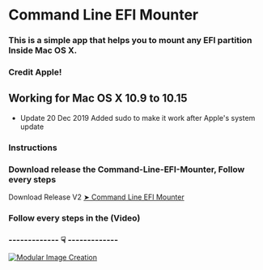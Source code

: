 # Command Line EFI Mounter

### This is a simple app that helps you to mount any EFI partition Inside Mac OS X.
### Credit Apple!

## Working for Mac OS X 10.9 to 10.15
- Update 20 Dec 2019  Added sudo to make it work after Apple's system update
  
### Instructions

### Download release the Command-Line-EFI-Mounter, Follow every steps


Download Release V2 [➤ Command Line EFI Mounter ](https://github.com/chris1111/Command-Line-EFI-Mounter/releases/tag/V2)

### Follow every steps in the (Video)

### ------------- ☟ ------------- 
[![Modular Image Creation](https://i62.servimg.com/u/f62/18/50/18/69/13692710.png)](https://www.youtube.com/watch?v=yC6xfIj_mec)
